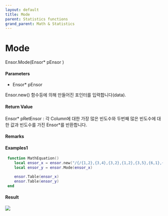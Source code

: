 ```yaml
---
layout: default
title: Mode
parent: Statistics functions
grand_parent: Math & Statistics
---
```


# Mode

Ensor.Mode\(Ensor\* pEnsor \)

#### Parameters

* Ensor\* pEnsor

Ensor.new\(\) 함수등에 의해 만들어진 포인터를 입력합니다\(data\).

#### Return Value

Ensor\* pRetEnsor : 각 Column에 대한 가장 많은 빈도수와 두번째 많은 빈도수에 대한 값과 빈도수를 가진 Ensor\*를 반환합니다.

#### Remarks



#### Examples1

```lua
 function MathEquation()
	local ensor_x = ensor.new("/{/{1,2},{3,4},{3,2},{1,2},{3,5},{6,1},{3,2},{3,4},{3,2/}/}")
 	local ensor_y = ensor.Mode(ensor_x)

	ensor.Table(ensor_x)
	ensor.Table(ensor_y)
 end
```

#### Result

![](/StatisticsAPI/ModeResultTable.png)

